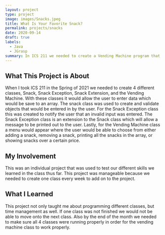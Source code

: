 ```yaml
---
layout: project
type: project
image: images/Snacks.jpeg
title: What Is Your Favorite Snack?
permalink: projects/snacks
date: 2020-09-14
draft: true
labels:
  - Java
  - JGrasp
summary: In ICS 211 we needed to create a Vending Machine program that would print out the barcode, price, name, and calories of the snack of your choice.
---
```


## What This Project is About

When I took ICS 211 in the Spring of 2021 we needed to create 4 different classes, Snack, Snack Exception, Snack Extension, and the Vending Machine. With these classes it would allow the user to enter data which would be save to an array. The snack class was used to create and validate objects that would be entered in by the user. For the Snack Exception class this was created to notify the user that an invalid input was entered. The Snack Exception class is an extension to the Snack class which will allow a message to be printed out to the user. Lastly, for the Vending Machine class a menu would appear where the user would be able to choose from either adding a snack, removing a snack, printing all the snacks in the array, or showing snacks over a certain price. 

## My Involvement

This was an individual project that was used to test our different skills we learned in the class thus far. This project was manageable because we needed to create one class every week to add on to the project. 

## What I Learned

This project not only taught me about programming different classes, but time management as well. If one class was not finished we would not be able to move onto the next class. Also by the end of the month we needed to make sure all 4 classes were running properly in order for the vending machine class to work properly. 
